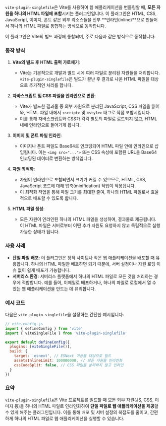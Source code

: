 `vite-plugin-singlefile`은 Vite를 사용하여 웹 애플리케이션을 번들링할 때, **모든 자원을 하나의 HTML 파일에 포함**시키는 플러그인입니다. 이 플러그인은 HTML, CSS, JavaScript, 이미지, 폰트 같은 외부 리소스들을 전부 **인라인(inline)**으로 만들어서 하나의 HTML 파일로 통합하는 방식으로 동작합니다.

이 플러그인은 Vite의 빌드 과정에 통합되며, 주로 다음과 같은 방식으로 동작합니다:

### 동작 방식

1. **Vite의 빌드 후 HTML 출력 가로채기**:
   - Vite는 기본적으로 개발과 빌드 시에 여러 파일로 분리된 자원들을 처리합니다. `vite-plugin-singlefile`은 빌드가 끝난 후 결과로 나온 HTML 파일을 대상으로 추가적인 처리를 합니다.

2. **자바스크립트 및 CSS 파일을 인라인으로 변환**:
   - Vite가 빌드한 결과물 중 외부 자원으로 분리된 JavaScript, CSS 파일을 읽어와, HTML 파일 내에서 `<script>` 및 `<style>` 태그로 직접 포함시킵니다.
   - 이를 통해 자바스크립트와 CSS가 각각 별도의 파일로 로드되지 않고, HTML 내에 인라인으로 들어가게 됩니다.

3. **이미지 및 폰트 파일 인라인**:
   - 이미지나 폰트 파일도 Base64로 인코딩되어 HTML 파일 안에 인라인으로 삽입됩니다. 이는 `<img src="...">` 또는 CSS 속성에 포함된 URL을 Base64 인코딩된 데이터로 변환하는 방식입니다.

4. **자원 최적화**:
   - 자원이 인라인으로 포함되면서 크기가 커질 수 있으므로, HTML, CSS, JavaScript 코드에 대해 압축(minification) 작업이 적용됩니다.
   - 이 최적화 작업을 통해 파일 크기를 최대한 줄여, 하나의 HTML 파일로서 효율적으로 배포할 수 있도록 합니다.

5. **HTML 파일 생성**:
   - 모든 자원이 인라인된 하나의 HTML 파일을 생성하여, 결과물로 제공됩니다. 이 HTML 파일은 서버로부터 어떤 추가 자원도 요청하지 않고 독립적으로 실행 가능한 상태가 됩니다.

### 사용 사례

- **단일 파일 배포**: 이 플러그인은 정적 사이트나 작은 웹 애플리케이션을 배포할 때 유용합니다. 하나의 HTML 파일만 배포하면 되기 때문에, 서버 설정이나 자원 로딩 이슈 없이 쉽게 배포가 가능합니다.
- **서버리스 환경**: 서버리스 플랫폼에서 하나의 HTML 파일로 모든 것을 처리하는 경우에 적합합니다. 예를 들어, 이메일로 배포하거나, 하나의 파일로 로컬에서 열 수 있는 웹 애플리케이션을 만드는 데 유리합니다.

### 예시 코드

다음은 `vite-plugin-singlefile`을 설정하는 간단한 예시입니다:

```javascript
// vite.config.js
import { defineConfig } from 'vite'
import { viteSingleFile } from 'vite-plugin-singlefile'

export default defineConfig({
  plugins: [viteSingleFile()],
  build: {
    target: 'esnext', // ESNext 이상을 대상으로 빌드
    assetsInlineLimit: 100000000, // 모든 자원을 인라인화
    cssCodeSplit: false, // CSS 파일을 분리하지 않고 인라인
  }
})
```

### 요약
`vite-plugin-singlefile`은 Vite 프로젝트를 빌드할 때 모든 외부 자원(JS, CSS, 이미지 등)을 하나의 HTML 파일로 인라인화하여 **단일 파일로 웹 애플리케이션을 제공**할 수 있게 해주는 플러그인입니다. 이를 통해 배포 및 서버 설정의 복잡도를 줄이고, 간편하게 하나의 HTML 파일로 웹 애플리케이션을 실행할 수 있습니다.